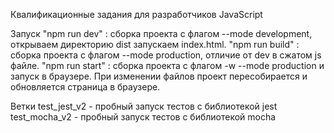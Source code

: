 Квалификационные задания для разработчиков JavaScript

Запуск
"npm run dev" : сборка проекта с флагом --mode development, открываем директорию dist запускаем index.html.
"npm run build" : сборка проекта с флагом --mode production, отличие от dev в сжатом js файле.
"npm run start" : сборка проекта с флагом -w --mode production и запуск в браузере. При изменении файлов проект пересобирается и 			обновляется страница в браузере.
	
Ветки
	test_jest_v2 - пробный запуск тестов с библиотекой jest
	test_mocha_v2 - пробный запуск тестов с библиотекой mocha